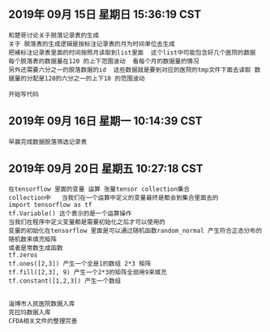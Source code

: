 ## 2019年 09月 15日 星期日 15:36:19 CST
    
    和楚哥讨论关于脱落记录表的生成
    关于 脱落表的生成逻辑是按标注记录表的月为时间单位去生成
    把裱标注记录表里面的时间按照月读取到list里面  这个list中可能包含好几个医院的数据
    每个脱落表的数据量在120 的上下范围波动  看每个月的数据量的情况
    另外还需要六分之一的脱落数据的id  这些数据就是要到对应的医院的tmp文件下面去读取 数据量的分配是120的六分之一的上下10 的范围波动
    
    开始写代码
    
    

## 2019年 09月 16日 星期一 10:14:39 CST
   
    早晨完成数据脱落筛选记录表
     
     

## 2019年 09月 20日 星期五 10:27:18 CST
    在tensorflow 里面的变量 运算 张量tensor collection集合 
    collection中   当我们在一个运算中定义的变量最终是都会到集合里面去的
    import tensorflow as tf
    tf.Variable() 这个表示的是一个运算操作
    当我们在程序中定义变量都是需要初始化之后才可以使用的 
    变量的初始化在tensorflow 里面是可以通过随机函数random_normal 产生符合正态分布的随机数来填充矩阵 
    或者是常数生成函数
    tf.zeros 
    tf.ones([2,3]) 产生一个全是1的数组 2*3 矩阵 
    tf.fill([2,3], 9) 产生一个2*3的矩阵全部用9来填充
    tf.constant([1,2,3]) 产生一个数组


    淄博市人民医院数据入库
    克拉玛数据入库 
    CFDA相关文件的整理完善
    


